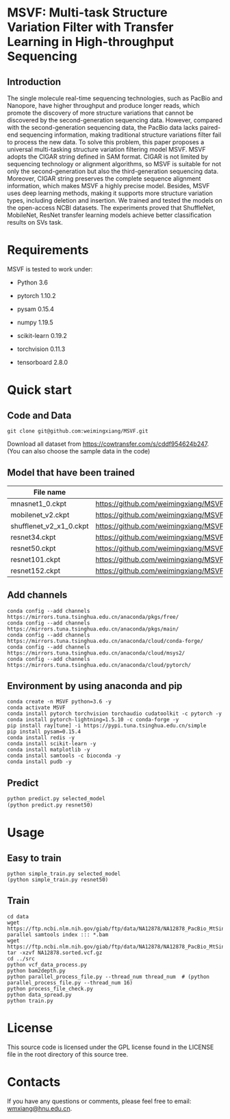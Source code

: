 # MSVF: Multi-task Structure Variation Filter with Transfer Learning in High-throughput Sequencing

## Introduction
The single molecule real-time sequencing technologies, such as PacBio and Nanopore, have higher throughput and produce longer reads, which promote the discovery of more structure variations that cannot be discovered by the second-generation sequencing data.
However, compared with the second-generation sequencing data, the PacBio data lacks paired-end sequencing information, making traditional structure variations filter fail to process the new data. To solve this problem, this paper proposes a universal multi-tasking structure variation filtering model MSVF.
MSVF adopts the CIGAR string defined in SAM format. CIGAR is not limited by sequencing technology or alignment algorithms, so MSVF is suitable for not only the second-generation but also the third-generation sequencing data. Moreover, CIGAR string preserves the complete sequence alignment information, which makes MSVF a highly precise model.
Besides, MSVF uses deep learning methods, making it supports more structure variation types, including deletion and insertion.
We trained and tested the models on the open-access NCBI datasets. The experiments proved that ShuffleNet, MobileNet, ResNet transfer learning models achieve better classification results on SVs task.

# Requirements
MSVF is tested to work under:

* Python 3.6

* pytorch 1.10.2

* pysam 0.15.4

* numpy 1.19.5

* scikit-learn 0.19.2

* torchvision 0.11.3

* tensorboard 2.8.0

# Quick start

## Code and Data
```shell
git clone git@github.com:weimingxiang/MSVF.git
```

Download all dataset from https://cowtransfer.com/s/cddf954624b247. (You can also choose the sample data in the code)

## Model that have been trained
| File name               | URL                                                                                  |
| ----------------------- | ------------------------------------------------------------------------------------ |
| mnasnet1_0.ckpt         | https://github.com/weimingxiang/MSVF/releases/download/model/mnasnet1_0.ckpt         |
| mobilenet_v2.ckpt       | https://github.com/weimingxiang/MSVF/releases/download/model/mobilenet_v2.ckpt       |
| shufflenet_v2_x1_0.ckpt | https://github.com/weimingxiang/MSVF/releases/download/model/shufflenet_v2_x1_0.ckpt |
| resnet34.ckpt           | https://github.com/weimingxiang/MSVF/releases/download/model/resnet34.ckpt           |
| resnet50.ckpt           | https://github.com/weimingxiang/MSVF/releases/download/model/resnet50.ckpt           |
| resnet101.ckpt          | https://github.com/weimingxiang/MSVF/releases/download/model/resnet101.ckpt          |
| resnet152.ckpt          | https://github.com/weimingxiang/MSVF/releases/download/model/resnet152.ckpt          |

## Add channels
```shell
conda config --add channels https://mirrors.tuna.tsinghua.edu.cn/anaconda/pkgs/free/
conda config --add channels https://mirrors.tuna.tsinghua.edu.cn/anaconda/pkgs/main/
conda config --add channels https://mirrors.tuna.tsinghua.edu.cn/anaconda/cloud/conda-forge/
conda config --add channels https://mirrors.tuna.tsinghua.edu.cn/anaconda/cloud/msys2/
conda config --add channels https://mirrors.tuna.tsinghua.edu.cn/anaconda/cloud/pytorch/
```

## Environment by using anaconda and pip
```shell
conda create -n MSVF python=3.6 -y
conda activate MSVF
conda install pytorch torchvision torchaudio cudatoolkit -c pytorch -y
conda install pytorch-lightning=1.5.10 -c conda-forge -y
pip install ray[tune] -i https://pypi.tuna.tsinghua.edu.cn/simple
pip install pysam=0.15.4
conda install redis -y
conda install scikit-learn -y
conda install matplotlib -y
conda install samtools -c bioconda -y
conda install pudb -y
```

## Predict
```python
python predict.py selected_model
(python predict.py resnet50)
```
# Usage

## Easy to train
```
python simple_train.py selected_model
(python simple_train.py resnet50)
```
## Train
```
cd data
wget https://ftp.ncbi.nlm.nih.gov/giab/ftp/data/NA12878/NA12878_PacBio_MtSinai/sorted_final_merged.bam
parallel samtools index ::: *.bam
wget https://ftp.ncbi.nlm.nih.gov/giab/ftp/data/NA12878/NA12878_PacBio_MtSinai/NA12878.sorted.vcf.gz
tar -xzvf NA12878.sorted.vcf.gz
cd ../src
python vcf_data_process.py
python bam2depth.py
python parallel_process_file.py --thread_num thread_num  # (python parallel_process_file.py --thread_num 16)
python process_file_check.py
python data_spread.py
python train.py
```

# License
This source code is licensed under the GPL license found in the LICENSE file in the root directory of this source tree.

# Contacts
If you have any questions or comments, please feel free to email: wmxiang@hnu.edu.cn.
